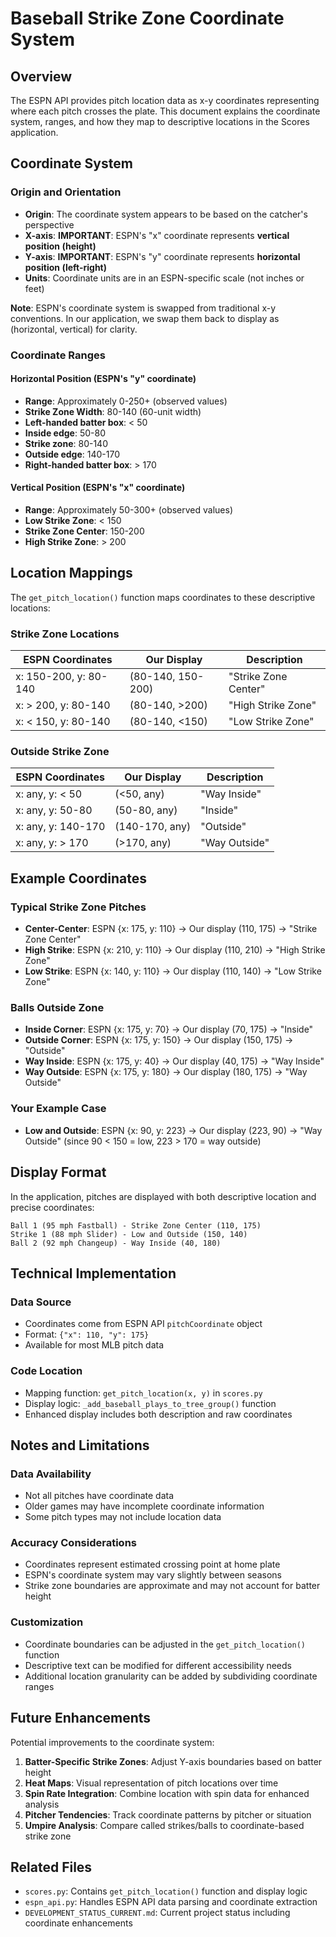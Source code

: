 # Baseball Strike Zone Coordinate System

## Overview

The ESPN API provides pitch location data as x-y coordinates representing where each pitch crosses the plate. This document explains the coordinate system, ranges, and how they map to descriptive locations in the Scores application.

## Coordinate System

### Origin and Orientation
- **Origin**: The coordinate system appears to be based on the catcher's perspective
- **X-axis**: **IMPORTANT**: ESPN's "x" coordinate represents **vertical position (height)**
- **Y-axis**: **IMPORTANT**: ESPN's "y" coordinate represents **horizontal position (left-right)**
- **Units**: Coordinate units are in an ESPN-specific scale (not inches or feet)

**Note**: ESPN's coordinate system is swapped from traditional x-y conventions. In our application, we swap them back to display as (horizontal, vertical) for clarity.

### Coordinate Ranges

#### Horizontal Position (ESPN's "y" coordinate)
- **Range**: Approximately 0-250+ (observed values)
- **Strike Zone Width**: 80-140 (60-unit width)
- **Left-handed batter box**: < 50
- **Inside edge**: 50-80
- **Strike zone**: 80-140
- **Outside edge**: 140-170
- **Right-handed batter box**: > 170

#### Vertical Position (ESPN's "x" coordinate)
- **Range**: Approximately 50-300+ (observed values)
- **Low Strike Zone**: < 150
- **Strike Zone Center**: 150-200
- **High Strike Zone**: > 200

## Location Mappings

The `get_pitch_location()` function maps coordinates to these descriptive locations:

### Strike Zone Locations
| ESPN Coordinates | Our Display | Description |
|------------------|-------------|-------------|
| x: 150-200, y: 80-140 | (80-140, 150-200) | "Strike Zone Center" |
| x: > 200, y: 80-140 | (80-140, >200) | "High Strike Zone" |
| x: < 150, y: 80-140 | (80-140, <150) | "Low Strike Zone" |

### Outside Strike Zone
| ESPN Coordinates | Our Display | Description |
|------------------|-------------|-------------|
| x: any, y: < 50 | (<50, any) | "Way Inside" |
| x: any, y: 50-80 | (50-80, any) | "Inside" |
| x: any, y: 140-170 | (140-170, any) | "Outside" |
| x: any, y: > 170 | (>170, any) | "Way Outside" |

## Example Coordinates

### Typical Strike Zone Pitches
- **Center-Center**: ESPN {x: 175, y: 110} → Our display (110, 175) → "Strike Zone Center"
- **High Strike**: ESPN {x: 210, y: 110} → Our display (110, 210) → "High Strike Zone"  
- **Low Strike**: ESPN {x: 140, y: 110} → Our display (110, 140) → "Low Strike Zone"

### Balls Outside Zone
- **Inside Corner**: ESPN {x: 175, y: 70} → Our display (70, 175) → "Inside"
- **Outside Corner**: ESPN {x: 175, y: 150} → Our display (150, 175) → "Outside"
- **Way Inside**: ESPN {x: 175, y: 40} → Our display (40, 175) → "Way Inside"
- **Way Outside**: ESPN {x: 175, y: 180} → Our display (180, 175) → "Way Outside"

### Your Example Case
- **Low and Outside**: ESPN {x: 90, y: 223} → Our display (223, 90) → "Way Outside" (since 90 < 150 = low, 223 > 170 = way outside)

## Display Format

In the application, pitches are displayed with both descriptive location and precise coordinates:

```
Ball 1 (95 mph Fastball) - Strike Zone Center (110, 175)
Strike 1 (88 mph Slider) - Low and Outside (150, 140)
Ball 2 (92 mph Changeup) - Way Inside (40, 180)
```

## Technical Implementation

### Data Source
- Coordinates come from ESPN API `pitchCoordinate` object
- Format: `{"x": 110, "y": 175}`
- Available for most MLB pitch data

### Code Location
- Mapping function: `get_pitch_location(x, y)` in `scores.py`
- Display logic: `_add_baseball_plays_to_tree_group()` function
- Enhanced display includes both description and raw coordinates

## Notes and Limitations

### Data Availability
- Not all pitches have coordinate data
- Older games may have incomplete coordinate information
- Some pitch types may not include location data

### Accuracy Considerations
- Coordinates represent estimated crossing point at home plate
- ESPN's coordinate system may vary slightly between seasons
- Strike zone boundaries are approximate and may not account for batter height

### Customization
- Coordinate boundaries can be adjusted in the `get_pitch_location()` function
- Descriptive text can be modified for different accessibility needs
- Additional location granularity can be added by subdividing coordinate ranges

## Future Enhancements

Potential improvements to the coordinate system:

1. **Batter-Specific Strike Zones**: Adjust Y-axis boundaries based on batter height
2. **Heat Maps**: Visual representation of pitch locations over time
3. **Spin Rate Integration**: Combine location with spin data for enhanced analysis
4. **Pitcher Tendencies**: Track coordinate patterns by pitcher or situation
5. **Umpire Analysis**: Compare called strikes/balls to coordinate-based strike zone

## Related Files

- `scores.py`: Contains `get_pitch_location()` function and display logic
- `espn_api.py`: Handles ESPN API data parsing and coordinate extraction
- `DEVELOPMENT_STATUS_CURRENT.md`: Current project status including coordinate enhancements
